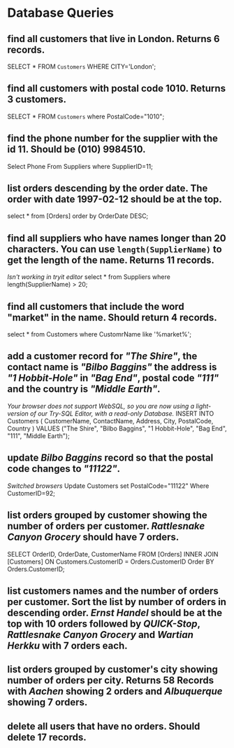 # Database Queries

## find all customers that live in London. Returns 6 records.
SELECT * FROM `Customers` WHERE CITY='London';

## find all customers with postal code 1010. Returns 3 customers.
SELECT * FROM `Customers` where PostalCode="1010";

## find the phone number for the supplier with the id 11. Should be (010) 9984510.
Select Phone From Suppliers where SupplierID=11;

## list orders descending by the order date. The order with date 1997-02-12 should be at the top.
select * from [Orders] order by OrderDate DESC;

## find all suppliers who have names longer than 20 characters. You can use `length(SupplierName)` to get the length of the name. Returns 11 records.
*Isn't working in tryit editor*
select * from Suppliers where length(SupplierName) > 20;

## find all customers that include the word "market" in the name. Should return 4 records.
select * from Customers where CustomrName like '%market%';

## add a customer record for _"The Shire"_, the contact name is _"Bilbo Baggins"_ the address is _"1 Hobbit-Hole"_ in _"Bag End"_, postal code _"111"_ and the country is _"Middle Earth"_.
*Your browser does not support WebSQL, so you are now using a light-version of our Try-SQL Editor, with a read-only Database.*
INSERT INTO Customers ( CustomerName, ContactName, Address, City, PostalCode, Country ) VALUES ("The Shire", "Bilbo Baggins", "1 Hobbit-Hole", "Bag End", "111", "Middle Earth");

## update _Bilbo Baggins_ record so that the postal code changes to _"11122"_.
*Switched browsers*
Update Customers set PostalCode="11122" Where CustomerID=92;

## list orders grouped by customer showing the number of orders per customer. _Rattlesnake Canyon Grocery_ should have 7 orders.
SELECT OrderID, OrderDate, CustomerName FROM [Orders] INNER JOIN [Customers] ON Customers.CustomerID = Orders.CustomerID Order BY Orders.CustomerID;

## list customers names and the number of orders per customer. Sort the list by number of orders in descending order. _Ernst Handel_ should be at the top with 10 orders followed by _QUICK-Stop_, _Rattlesnake Canyon Grocery_ and _Wartian Herkku_ with 7 orders each.

## list orders grouped by customer's city showing number of orders per city. Returns 58 Records with _Aachen_ showing 2 orders and _Albuquerque_ showing 7 orders.

## delete all users that have no orders. Should delete 17 records.
